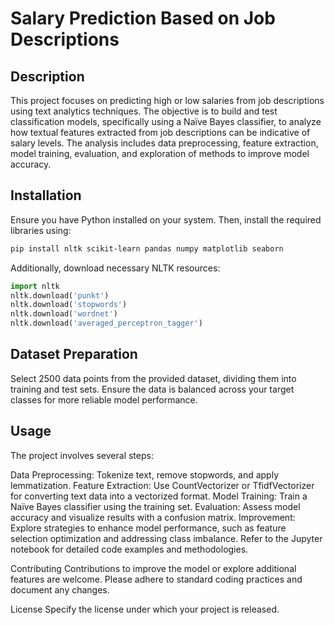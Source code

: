 # Salary Prediction Based on Job Descriptions

## Description

This project focuses on predicting high or low salaries from job descriptions using text analytics techniques. The objective is to build and test classification models, specifically using a Naïve Bayes classifier, to analyze how textual features extracted from job descriptions can be indicative of salary levels. The analysis includes data preprocessing, feature extraction, model training, evaluation, and exploration of methods to improve model accuracy.

## Installation

Ensure you have Python installed on your system. Then, install the required libraries using:

```bash
pip install nltk scikit-learn pandas numpy matplotlib seaborn
```
Additionally, download necessary NLTK resources:


```python
import nltk
nltk.download('punkt')
nltk.download('stopwords')
nltk.download('wordnet')
nltk.download('averaged_perceptron_tagger')
```
## Dataset Preparation
Select 2500 data points from the provided dataset, dividing them into training and test sets. Ensure the data is balanced across your target classes for more reliable model performance.

## Usage
The project involves several steps:

Data Preprocessing: Tokenize text, remove stopwords, and apply lemmatization.
Feature Extraction: Use CountVectorizer or TfidfVectorizer for converting text data into a vectorized format.
Model Training: Train a Naïve Bayes classifier using the training set.
Evaluation: Assess model accuracy and visualize results with a confusion matrix.
Improvement: Explore strategies to enhance model performance, such as feature selection optimization and addressing class imbalance.
Refer to the Jupyter notebook for detailed code examples and methodologies.

Contributing
Contributions to improve the model or explore additional features are welcome. Please adhere to standard coding practices and document any changes.

License
Specify the license under which your project is released.
